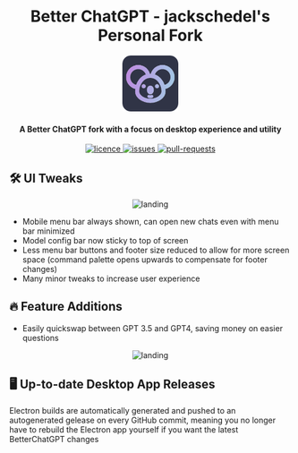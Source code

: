 <h1 align="center"><b>Better ChatGPT - jackschedel's Personal Fork</b></h1>

<p align="center">
    <a href="https://gpt.koaladev.io" target="_blank"><img src="public/apple-touch-icon.png" alt="Better ChatGPT Icon" width="100" /></a>
</p>

<h4 align="center"><b>A Better ChatGPT fork with a focus on desktop experience and utility</b></h4>

<p align="center">
<a href="https://github.com/jackschedel/BetterChatGPT/blob/main/LICENSE" target="_blank">
<img src="https://img.shields.io/github/license/jackschedel/BetterChatGPT?style=flat-square" alt="licence" />
</a>
<a href="https://github.com/jackschedel/BetterChatGPT/issues" target="_blank">
<img src="https://img.shields.io/github/issues/jackschedel/BetterChatGPT?style=flat-square" alt="issues"/>
</a>
<a href="https://github.com/jackschedel/BetterChatGPT/pulls" target="_blank">
<img src="https://img.shields.io/github/issues-pr/jackschedel/BetterChatGPT?style=flat-square" alt="pull-requests"/>
</a>


## 🛠️ UI Tweaks

<p align="center">
    <img src="https://cdn.discordapp.com/attachments/446426925209092098/1105203400334909550/image.png" alt="landing" width=500 />
</p>

- Mobile menu bar always shown, can open new chats even with menu bar minimized
- Model config bar now sticky to top of screen
- Less menu bar buttons and footer size reduced to allow for more screen space (command palette opens upwards to compensate for footer changes)
- Many minor tweaks to increase user experience

## 🔥 Feature Additions

- Easily quickswap between GPT 3.5 and GPT4, saving money on easier questions

<p align="center">
    <img src="https://cdn.discordapp.com/attachments/446426925209092098/1105209104147959819/quickswapdemo.gif" alt="landing" width=500 />
</p>


## 🖥️ Up-to-date Desktop App Releases

Electron builds are automatically generated and pushed to an autogenerated gelease on every GitHub commit, meaning you no longer have to rebuild the Electron app yourself if you want the latest BetterChatGPT changes
